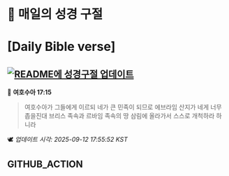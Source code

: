 # 🙏 매일의 성경 구절
# [Daily Bible verse]
## [![README에 성경구절 업데이트](https://github.com/DONGSUKA/first_test/actions/workflows/update-readme-bible.yml/badge.svg)](https://github.com/DONGSUKA/first_test/actions/workflows/update-readme-bible.yml)
<!-- START_BIBLE_VERSE -->
📖 **여호수아 17:15**
> 여호수아가 그들에게 이르되 네가 큰 민족이 되므로 에브라임 산지가 네게 너무 좁을진대 브리스 족속과 르바임 족속의 땅 삼림에 올라가서 스스로 개척하라 하니라

🕊️ _업데이트 시각: 2025-09-12 17:55:52 KST_
  <!-- END_BIBLE_VERSE -->
## GITHUB_ACTION
